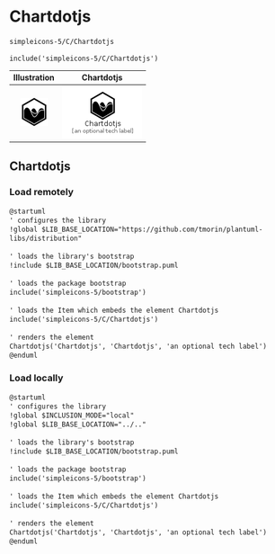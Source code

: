 # Chartdotjs


```text
simpleicons-5/C/Chartdotjs
```

```text
include('simpleicons-5/C/Chartdotjs')
```



| Illustration | Chartdotjs |
| :---: | :---: |
| ![illustration for Illustration](../../simpleicons-5/C/Chartdotjs.png) | ![illustration for Chartdotjs](../../simpleicons-5/C/Chartdotjs.Local.png) |




## Chartdotjs

### Load remotely
```plantuml
@startuml
' configures the library
!global $LIB_BASE_LOCATION="https://github.com/tmorin/plantuml-libs/distribution"

' loads the library's bootstrap
!include $LIB_BASE_LOCATION/bootstrap.puml

' loads the package bootstrap
include('simpleicons-5/bootstrap')

' loads the Item which embeds the element Chartdotjs
include('simpleicons-5/C/Chartdotjs')

' renders the element
Chartdotjs('Chartdotjs', 'Chartdotjs', 'an optional tech label')
@enduml
```

### Load locally
```plantuml
@startuml
' configures the library
!global $INCLUSION_MODE="local"
!global $LIB_BASE_LOCATION="../.."

' loads the library's bootstrap
!include $LIB_BASE_LOCATION/bootstrap.puml

' loads the package bootstrap
include('simpleicons-5/bootstrap')

' loads the Item which embeds the element Chartdotjs
include('simpleicons-5/C/Chartdotjs')

' renders the element
Chartdotjs('Chartdotjs', 'Chartdotjs', 'an optional tech label')
@enduml
```

